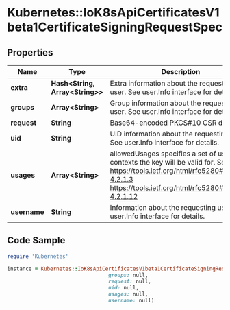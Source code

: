 # Kubernetes::IoK8sApiCertificatesV1beta1CertificateSigningRequestSpec

## Properties

Name | Type | Description | Notes
------------ | ------------- | ------------- | -------------
**extra** | **Hash&lt;String, Array&lt;String&gt;&gt;** | Extra information about the requesting user. See user.Info interface for details. | [optional] 
**groups** | **Array&lt;String&gt;** | Group information about the requesting user. See user.Info interface for details. | [optional] 
**request** | **String** | Base64-encoded PKCS#10 CSR data | 
**uid** | **String** | UID information about the requesting user. See user.Info interface for details. | [optional] 
**usages** | **Array&lt;String&gt;** | allowedUsages specifies a set of usage contexts the key will be valid for. See: https://tools.ietf.org/html/rfc5280#section-4.2.1.3      https://tools.ietf.org/html/rfc5280#section-4.2.1.12 | [optional] 
**username** | **String** | Information about the requesting user. See user.Info interface for details. | [optional] 

## Code Sample

```ruby
require 'Kubernetes'

instance = Kubernetes::IoK8sApiCertificatesV1beta1CertificateSigningRequestSpec.new(extra: null,
                                 groups: null,
                                 request: null,
                                 uid: null,
                                 usages: null,
                                 username: null)
```


